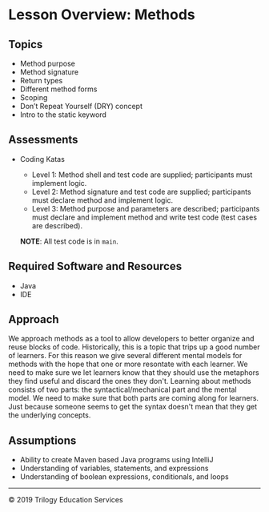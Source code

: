 # Lesson Overview: Methods

## Topics
- Method purpose
- Method signature
- Return types
- Different method forms
- Scoping
- Don’t Repeat Yourself (DRY) concept
- Intro to the static keyword

## Assessments
- Coding Katas
    - Level 1: Method shell and test code are supplied; participants must implement logic.
    - Level 2: Method signature and test code are supplied; participants must declare method and implement logic.
    - Level 3: Method purpose and parameters are described; participants must declare and implement method and write test code (test cases are described).

    **NOTE**: All test code is in `main`.

## Required Software and Resources
- Java
- IDE

## Approach
We approach methods as a tool to allow developers to better organize and reuse blocks of code. Historically, this is a topic that trips up a good number of learners. For this reason we give several different mental models for methods with the hope that one or more resontate with each learner. We need to make sure we let learners know that they should use the metaphors they find useful and discard the ones they don't. Learning about methods consists of two parts: the syntactical/mechanical part and the mental model. We need to make sure that both parts are coming along for learners. Just because someone seems to get the syntax doesn't mean that they get the underlying concepts.

## Assumptions
- Ability to create Maven based Java programs using IntelliJ
- Understanding of variables, statements, and expressions
- Understanding of boolean expressions, conditionals, and loops

---

© 2019 Trilogy Education Services

